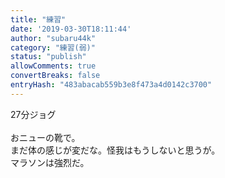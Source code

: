 ```yaml
---
title: "練習"
date: '2019-03-30T18:11:44'
author: "subaru44k"
category: "練習(弱)"
status: "publish"
allowComments: true
convertBreaks: false
entryHash: "483abacab559b3e8f473a4d0142c3700"
---
```

27分ジョグ<br>
<br>
おニューの靴で。<br>
まだ体の感じが変だな。怪我はもうしないと思うが。<br>
マラソンは強烈だ。

